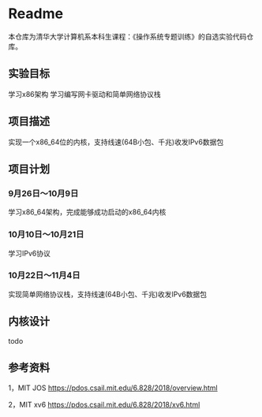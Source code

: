 # Readme
本仓库为清华大学计算机系本科生课程：《操作系统专题训练》的自选实验代码仓库。

## 实验目标
学习x86架构
学习编写网卡驱动和简单网络协议栈

## 项目描述
实现一个x86_64位的内核，支持线速(64B小包、千兆)收发IPv6数据包

## 项目计划
### 9月26日～10月9日
学习x86_64架构，完成能够成功启动的x86_64内核
### 10月10日～10月21日
学习IPv6协议
### 10月22日～11月4日
实现简单网络协议栈，支持线速(64B小包、千兆)收发IPv6数据包

## 内核设计
todo

## 参考资料
1，MIT JOS
https://pdos.csail.mit.edu/6.828/2018/overview.html

2，MIT xv6
https://pdos.csail.mit.edu/6.828/2018/xv6.html

